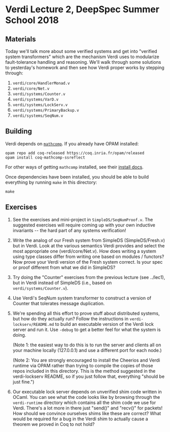 # Verdi Lecture 2, DeepSpec Summer School 2018


## Materials

Today we'll talk more about some verified systems and get into
"verified system transformers" which are the mechanism Verdi
uses to modularize fault-tolerance handling and reasoning.  We'll
walk through some solutions to yesterday's homework and then
see how Verdi proper works by stepping through:

1. `verdi/core/HandlerMonad.v`
2. `verdi/core/Net.v`
3. `verdi/systems/Counter.v`
4. `verdi/systems/VarD.v`
5. `verdi/systems/LockServ.v`
6. `verdi/systems/PrimaryBackup.v`
7. `verdi/systems/SeqNum.v`


## Building

Verdi depends on [`mathcomp`](https://github.com/math-comp/math-comp). 
If you already have OPAM installed:

```
opam repo add coq-released https://coq.inria.fr/opam/released
opam install coq-mathcomp-ssreflect
```

For other ways of getting `mathcomp` installed, see their [install
docs](https://github.com/math-comp/math-comp/blob/master/INSTALL.md).

Once dependencies have been installed, you should be able to build
everything by running `make` in this directory:

```
make
```


## Exercises

1. See the exercises and mini-project in `SimpleDS/SeqNumProof.v`.
   The suggested exercises will require coming up with your own
   inductive invariants -- the hard part of any systems verification!

2. Write the analog of our Fresh system from SimpleDS (SimpleDS/Fresh.v)
   but in Verdi.  Look at the various semantics Verdi provides and
   select the most appropriate one (verdi/core/Net.v).  How does
   writing a system using type classes differ from writing one
   based on modules / functors?  Now prove your Verdi version of
   the Fresh system correct.  Is your spec or proof different from
   what we did in SimpleDS?

3. Try doing the "Counter" exercises from the previous lecture
   (see ../lec1), but in Verdi instead of SimpleDS (i.e., based on
   `verdi/systems/Counter.v`).

4. Use Verdi's SeqNum system transformer to construct a version of
   Counter that tolerates message duplication.

5. We're spending all this effort to prove stuff about distributed
   systems, but how do they actually run?  Follow the instructions
   in `verdi-lockserv/README.md` to build an executable version
   of the Verdi lock server and run it.  Use `-debug` to get a
   better feel for what the system is doing.

   (Note 1: the easiest way to do this is to run the server and
   clients all on your machine locally (127.0.0.1) and use a
   different port for each node.)

   (Note 2: You are strongly encouraged to install the
   Cheerios and Verdi runtime via OPAM rather than trying to
   compile the copies of those repos included in this directory.
   This is the method suggested in the verdi-lockserv README,
   so if you just follow that, everything "should be just fine.")

6. Our executable lock server depends on unverified shim code
   written in OCaml.  You can see what the code looks like by
   browsing through the `verdi-runtime` directory which contains
   all the shim code we use for Verdi.  There's a lot more in
   there just "send()" and "recv()" for packets!  How should
   we convince ourselves shims like these are correct?  What
   would be required for a bug in the Verdi shim to actually
   cause a theorem we proved in Coq to not hold?

